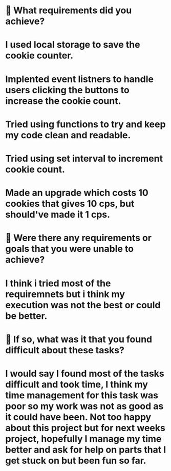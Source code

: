 # 🎯 What requirements did you achieve?
# I used local storage to save the cookie counter.
# Implented event listners to handle users clicking the buttons to increase the cookie count.
# Tried using functions to try and keep my code clean and readable.
# Tried using set interval to increment cookie count.
# Made an upgrade which costs 10 cookies that gives 10 cps, but should've made it 1 cps.
# 🎯 Were there any requirements or goals that you were unable to achieve?
# I think i tried most of the requiremnets but i think my execution was not the best or could be better.
# 🎯 If so, what was it that you found difficult about these tasks?
# I would say I found most of the tasks difficult and took time, I think my time management for this task was poor so my work was not as good as it could have been. Not too happy about this project but for next weeks project, hopefully I manage my time better and ask for help on parts that I get stuck on but been fun so far.
